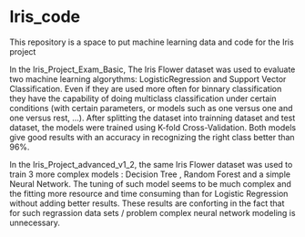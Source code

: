 # Iris_code

This repository is a space to put machine learning data and code for the Iris project

In the Iris_Project_Exam_Basic, The Iris Flower dataset was used to evaluate two machine learning algorythms: LogisticRegression and Support Vector Classification. Even if they are used more often for binnary classification they have the capability of doing multiclass classification under certain conditions (with certain parameters, or models such as one versus one and one versus rest, ...).
After splitting the dataset into trainning dataset and test dataset, the models were trained using K-fold Cross-Validation. Both models give good results with an accuracy in recognizing the right class better than 96%.

In the Iris_Project_advanced_v1_2, the same Iris Flower dataset was used to train 3 more complex models : Decision Tree , Random Forest and a simple Neural Network. The tuning of such model seems to be much complex and the fitting more resource and time consuming than for Logistic Regression without adding better results.
These results are conforting in the fact that for such regrassion data sets / problem complex neural network modeling is unnecessary. 
